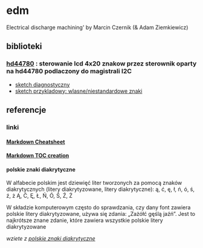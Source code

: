 # edm
Electrical discharge machining' by Marcin Czernik (&amp; Adam Ziemkiewicz)

## biblioteki

### [hd44780][hd44780 lib] : sterowanie lcd 4x20 znakow przez sterownik oparty na hd44780 podlaczony do magistrali I2C

* [sketch diagnostyczny][I2CexpDiag]
* [sketch przykladowy: wlasne/niestandardowe znaki][hd44780 CustomChars example]


## referencje


### linki 
#### [Markdown Cheatsheet][]
#### [Markdown TOC creation][] 

[Markdown Cheatsheet]:		https://github.com/adam-p/markdown-here/wiki/Markdown-Cheatsheet
[Markdown TOC creation]:	https://github.com/ekalinin/github-markdown-toc
[hd44780 arduino lib]:		https://www.arduinolibraries.info/libraries/hd44780
				"hd44780 bilioteka arduino"
[hd44780 lib]:			https://github.com/duinoWitchery/hd44780
				"hd44780"
[I2CexpDiag]:			https://github.com/duinoWitchery/hd44780/blob/master/examples/ioClass/hd44780_I2Cexp/I2CexpDiag/I2CexpDiag.ino
				"sketch diagnostyczny hd44780 przez I2"
[hd44780 CustomChars example]:	https://github.com/duinoWitchery/hd44780/blob/master/examples/ioClass/hd44780_I2Cexp/LCDCustomChars/LCDCustomChars.ino

#### polskie znaki diakrytyczne

W alfabecie polskim jest dziewięć liter tworzonych za pomocą znaków diakrytycznych (litery diakrytyzowane, litery diakrytyczne): 
ą, ć, ę, ł, ń, ó, ś, ź, ż
Ą, Ć, Ę, Ł, Ń, Ó, Ś, Ź, Ż 

W składzie komputerowym często do sprawdzania, czy dany font zawiera polskie litery diakrytyzowane, używa się zdania: „Zażółć gęślą jaźń”. Jest to najkrótsze znane zdanie, które zawiera wszystkie polskie litery diakrytyzowane

_wziete z [polskie znaki diakrytyczne][]_

[polskie znaki diakrytyczne]:	https://pl.wikipedia.org/wiki/Znaki_diakrytyczne
